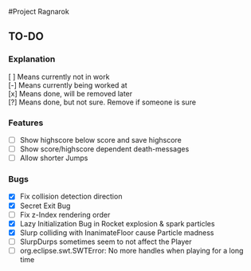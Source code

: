 #Project Ragnarok


## TO-DO

### Explanation
[ ] Means currently not in work  
[-] Means currently being worked at  
[x] Means done, will be removed later  
[?] Means done, but not sure. Remove if someone is sure  

### Features
- [ ] Show highscore below score and save highscore
- [ ] Show score/highscore dependent death-messages
- [ ] Allow shorter Jumps

### Bugs
- [x] Fix collision detection direction
- [x] Secret Exit Bug
- [ ] Fix z-Index rendering order
- [x] Lazy Initialization Bug in Rocket explosion & spark particles
- [x] Slurp colliding with InanimateFloor cause Particle madness
- [ ] SlurpDurps sometimes seem to not affect the Player
- [ ] org.eclipse.swt.SWTError: No more handles when playing for a long time